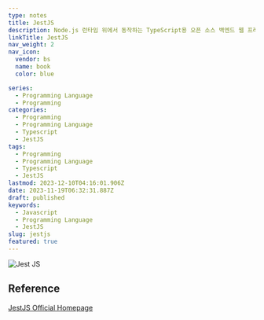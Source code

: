 ```yaml
---
type: notes
title: JestJS
description: Node.js 런타임 위에서 동작하는 TypeScript용 오픈 소스 백엔드 웹 프레임워크.
linkTitle: JestJS
nav_weight: 2
nav_icon:
  vendor: bs
  name: book
  color: blue

series:
  - Programming Language
  - Programming
categories:
  - Programming
  - Programming Language
  - Typescript
  - JestJS
tags:
  - Programming
  - Programming Language
  - Typescript
  - JestJS
lastmod: 2023-12-10T04:16:01.906Z
date: 2023-11-19T06:32:31.887Z
draft: published
keywords:
  - Javascript
  - Programming Language
  - JestJS
slug: jestjs
featured: true
---
```


![Jest JS](/content/programming/jest.png)

## Reference

[JestJS Official Homepage](https://jestjs.io/)
